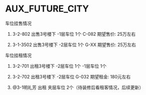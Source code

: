 # AUX_FUTURE_CITY
车位挂售情况

1. 3-2-802 出售3号楼下 -1层车位 1个 C-082 期望售价: 25万左右

2. 3-1-3502 出售3号楼下 -2层车位 1个 G-XX 期望售价: 25万左右



车位挂租情况

1. 3-2-701 出租3号楼下 -2层车位 1个
                      -1层车位 1个

2. 3-2-702 出租3号楼下 -2层车位 G-032 期望租金: 180元左右

3. @3-1明礼芳 出租 夹层车位 2个（待装修后看租客情况，后续更新）
